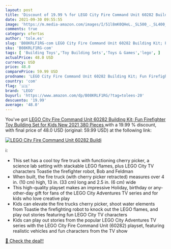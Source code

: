 ```yaml
---
layout: post
title: 'Discount of 19.99 % for LEGO City Fire Command Unit 60282 Buildi'
date: 2021-09-30 09:55:55
image: 'https://m.media-amazon.com/images/I/51l8mK0QHeL._SL500_._SL400_.jpg'
comments: true
category: ofertas
author: 'tole.es'
slug: 'B08KRLF1RG-com LEGO City Fire Command Unit 60282 Building Kit; Fun...'
sku: 'B08KRLF1RG-com'
tags: [ 'Building Toys','Toy Building Sets','Toys & Games','lego', ]
actualPrice: 48.0 USD
currency: USD
price: 48.0
comparePrice: 59.99 USD
prodname: 'LEGO City Fire Command Unit 60282 Building Kit; Fun Firefighter Toy Building Set for Kids  New 2021  380 Pieces '
country: 'com'
flag: '🇺🇸'
brand: 'LEGO'
buyurl: 'https://www.amazon.com/dp/B08KRLF1RG/?tag=tolees-20'
descuento: '19.99'
average: '48.0'
---
```


You've got [LEGO City Fire Command Unit 60282 Building Kit; Fun Firefighter Toy Building Set for Kids  New 2021  380 Pieces ](https://www.amazon.com/dp/B08KRLF1RG/?tag=tolees-20) with a  19.99 % discount, with final price of 48.0 USD (original: 59.99 USD) at the following link:

[![LEGO City Fire Command Unit 60282 Buildi](https://m.media-amazon.com/images/I/51l8mK0QHeL._SL500_._SL400_.jpg)](https://www.amazon.com/dp/B08KRLF1RG/?tag=tolees-20)

ℹ️:

- This set has a cool toy fire truck with functioning cherry picker, a science lab setting with stackable LEGO flames, plus LEGO City TV characters Toastie the firefighter robot, Bob and Feldman
- When built, the fire truck (with cherry picker retracted) measures over 4 in. (10 cm) high, 13 in. (33 cm) long and 2.5 in. (6 cm) wide
- This high-quality playset makes an impressive Holiday, birthday or any-other-day gift for fans of the LEGO City Adventures TV series and for kids who love creative play
- Kids can elevate the fire trucks cherry picker, shoot water elements from Toastie the firefighting robot to knock out the LEGO flames, and play out stories featuring fun LEGO City TV characters
- Kids can play out stories from the popular LEGO City Adventures TV series with the LEGO City Fire Command Unit (60282) playset, featuring realistic vehicles and fun characters from the TV show

[🛒 Check the deal!!](https://www.amazon.com/dp/B08KRLF1RG/?tag=tolees-20)
